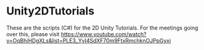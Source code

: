 # Unity2DTutorials
These are the scripts (C#) for the 2D Unity Tutorials.
For the meetings going over this, please visit https://www.youtube.com/watch?v=OqBhiHDgXLs&list=PLE3_YvI4SdXF70m9FtxRmchknOJPpGyxj

